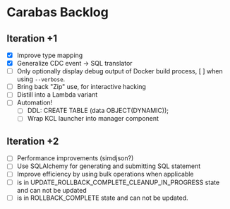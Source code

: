 # Carabas Backlog

## Iteration +1
- [x] Improve type mapping
- [x] Generalize CDC event -> SQL translator
- [ ] Only optionally display debug output of Docker build process,
  [ ] when using `--verbose`.
- [ ] Bring back "Zip" use, for interactive hacking
- [ ] Distill into a Lambda variant
- [ ] Automation!
  - [ ] DDL: CREATE TABLE <tablename> (data OBJECT(DYNAMIC));
  - [ ] Wrap KCL launcher into manager component

## Iteration +2
- [ ] Performance improvements (simdjson?)
- [ ] Use SQLAlchemy for generating and submitting SQL statement
- [ ] Improve efficiency by using bulk operations when applicable
- [ ] is in UPDATE_ROLLBACK_COMPLETE_CLEANUP_IN_PROGRESS state and can not be updated
- [ ] is in ROLLBACK_COMPLETE state and can not be updated.

